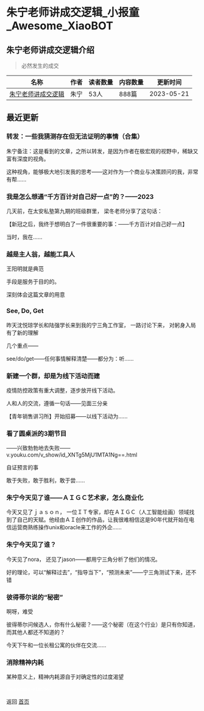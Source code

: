 # 朱宁老师讲成交逻辑_小报童_Awesome_XiaoBOT

## 朱宁老师讲成交逻辑介绍
> 必然发生的成交  
  


|名称|作者|读者数量|内容数量|更新时间|
|---|---|---|---|---|
|[朱宁老师讲成交逻辑](https://xiaobot.net/p/dealmaker?refer=0b133df9-27dc-423b-8101-639049001c13)|朱宁|53人|888篇|2023-05-21|

## 最近更新
### 转发：一些我猜测存在但无法证明的事情（合集）

朱宁备注：这是看到的文章，之所以转发，是因为作者在极宏观的视野中，稀缺又富有深度的视角。

这种视角，能够极大地引发我的思考——这对作为一个商业与决策顾问的我，非常有帮......

### 我是怎么想通“千方百计对自己好一点”的？——2023

几天前，在太安私塾第九期的班级群里， 梁冬老师分享了这句话：

【新冠之后，我终于想明白了一件很重要的事：——千方百计对自己好一点】

当时，我在......

### 越是主人翁，越能工具人

王阳明就是典范

手段是服务于目的的。

深刻体会这篇文章的用意

### See, Do, Get

昨天沈悦琼学长和陆强学长来到我的宁三角工作室， 一路讨论下来， 对躬身入局有了新的理解

几个重点——

see/do/get——任何事情解释清楚——都分为：听......

### 新建一个群，却是为线下活动而建

疫情防控政策有重大调整，逐步放开线下活动。

人和人的交流，遵循一句话——见面三分亲

【青年销售讲习所】开始招募——以线下活动为......

### 看了圆桌派的3期节目

——兴致勃勃地去失败——v.youku.com/v_show/id_XNTg5MjU1MTA1Ng==.html

自证预言的事

敢于失败，敢于胜利，敢于尝......

### 朱宁今天见了谁——ＡＩＧＣ艺术家，怎么商业化

今天又见了ｊａｓｏｎ，
一位ＩＴ专家，却在ＡＩＧＣ（人工智能绘画）领域找到了自己的天赋。他经由ＡＩ创作的作品，让我很难相信这是90年代就开始在电信运营商熟练操作unix和oracle来工作的外企......

### 朱宁今天见了谁？

今天见了nora， 还见了jason——都用宁三角分析了他们的情况。

好的理论，可以“解释过去”，“指导当下”，“预测未来”——宁三角测试下来，还不错

### 彼得蒂尔说的“秘密”

啊呀，难受

彼得蒂尔问候选人，你有什么秘密？——这个秘密（在这个行业）是只有你知道，而其他人都还不知道的？

今天下午和一位长租公寓的伙伴在交流......

### 消除精神内耗

某种意义上，精神内耗源自于对确定性的过度渴望


<a href="https://github.com/Reno9527/awesome-xiaobot" style="color: white; text-decoration: none;">awesome-xiaobot</a>

返回 [首页](../README.md)
